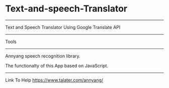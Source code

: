 # Text-and-speech-Translator
___________________________________________
Text and Speech Translator Using Google Translate API 
____
Tools
___________
Annyang speech recognition library.

The functionalty of this App based on JavaScript.
____________________
Link To Help
https://www.talater.com/annyang/
